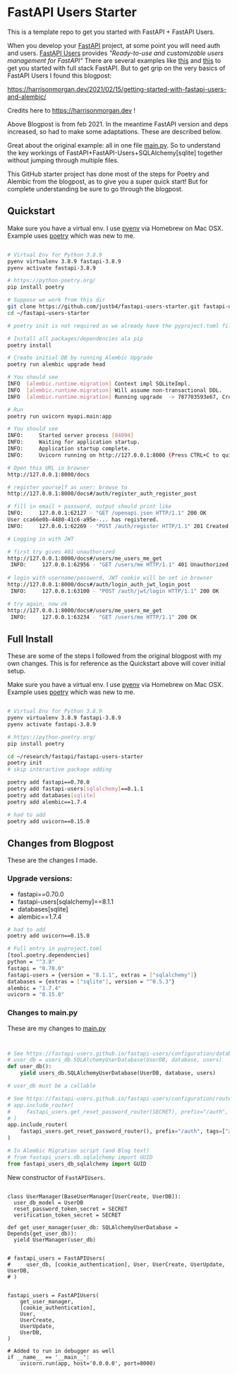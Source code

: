 # FastAPI Users Starter

This is a template repo to get you started with FastAPI + FastAPI Users.

When you develop your [FastAPI](https://fastapi.tiangolo.com/) project, at some point you will need auth and users. 
[FastAPI Users](https://fastapi-users.github.io/fastapi-users/) 
provides *"Ready-to-use and customizable users management for FastAPI"*
There are several examples like [this](https://github.com/tiangolo/full-stack-fastapi-postgresql) 
and [this](https://testdriven.io/blog/developing-a-single-page-app-with-fasta) to get you started with full stack FastAPI. 
But to get grip on the very basics of FastAPI Users I found this blogpost:

https://harrisonmorgan.dev/2021/02/15/getting-started-with-fastapi-users-and-alembic/

Credits here to https://harrisonmorgan.dev ! 

Above Blogpost is from feb 2021. In the meantime FastAPI version and deps increased, so had to make some adaptations.
These are described below. 

Great about the original example: all in one file [main.py](myapi/main.py). So to understand
the key workings of FastAPI+FastAPI-Users+SQLAlchemy[sqlite] together without jumping through
multiple files. 

This GitHub starter project has done most of the steps for Poetry and Alembic from the blogpost, as to
give you a super quick start! But for complete understanding be sure to go through the blogpost.

## Quickstart

Make sure you have a virtual env. I use [pyenv](https://github.com/pyenv/pyenv) via Homebrew 
on Mac OSX. Example uses [poetry](https://python-poetry.org/) which was new to me.

```bash

# Virtual Env for Python 3.8.9
pyenv virtualenv 3.8.9 fastapi-3.8.9
pyenv activate fastapi-3.8.9

# https://python-poetry.org/
pip install poetry

# Suppose we work from this dir
git clone https://github.com/justb4/fastapi-users-starter.git fastapi-users-starter
cd ~/fastapi-users-starter

# poetry init is not required as we already have the pyproject.toml file

# Install all packages/dependencies ala pip
poetry install

# Create initial DB by running Alembic Upgrade
poetry run alembic upgrade head

# You should see
INFO  [alembic.runtime.migration] Context impl SQLiteImpl.
INFO  [alembic.runtime.migration] Will assume non-transactional DDL.
INFO  [alembic.runtime.migration] Running upgrade  -> 787703593e67, Create FastAPI-Users user table

# Run
poetry run uvicorn myapi.main:app

# You should see
INFO:     Started server process [84094]
INFO:     Waiting for application startup.
INFO:     Application startup complete.
INFO:     Uvicorn running on http://127.0.0.1:8000 (Press CTRL+C to quit)

# Open this URL in browser
http://127.0.0.1:8000/docs

# register yourself as user: browse to 
http://127.0.0.1:8000/docs#/auth/register_auth_register_post

# fill in email + password, output should print like
INFO:     127.0.0.1:62127 - "GET /openapi.json HTTP/1.1" 200 OK
User cca66e0b-4480-41c6-a95e-... has registered.
INFO:     127.0.0.1:62269 - "POST /auth/register HTTP/1.1" 201 Created

# Logging in with JWT

# first try gives 401 unauthorized
http://127.0.0.1:8000/docs#/users/me_users_me_get
 INFO:     127.0.0.1:62956 - "GET /users/me HTTP/1.1" 401 Unauthorized
 
# login with username/password, JWT cookie will be set in browser
http://127.0.0.1:8000/docs#/auth/login_auth_jwt_login_post
 INFO:     127.0.0.1:63100 - "POST /auth/jwt/login HTTP/1.1" 200 OK

# try again, now ok
http://127.0.0.1:8000/docs#/users/me_users_me_get
 INFO:     127.0.0.1:63234 - "GET /users/me HTTP/1.1" 200 OK


```


## Full Install 

These are some of the steps I followed from the original blogpost with my own changes. 
This is for reference as the Quickstart above will cover initial setup.

Make sure you have a virtual env. I use [pyenv](https://github.com/pyenv/pyenv) via Homebrew 
on Mac OSX. Example uses [poetry](https://python-poetry.org/) which was new to me.

```bash

# Virtual Env for Python 3.8.9
pyenv virtualenv 3.8.9 fastapi-3.8.9
pyenv activate fastapi-3.8.9

# https://python-poetry.org/
pip install poetry

cd ~/research/fastapi/fastapi-users-starter
poetry init
# skip interactive package adding

poetry add fastapi==0.70.0
poetry add fastapi-users[sqlalchemy]==8.1.1
poetry add databases[sqlite]
poetry add alembic==1.7.4

# had to add 
poetry add uvicorn==0.15.0
```

## Changes from Blogpost
 
These are the changes I made.

### Upgrade versions:

* fastapi==0.70.0
* fastapi-users[sqlalchemy]==8.1.1
* databases[sqlite]
* alembic==1.7.4

```bash
# had to add 
poetry add uvicorn==0.15.0

# Full entry in pyproject.toml
[tool.poetry.dependencies]
python = "^3.8"
fastapi = "0.70.0"
fastapi-users = {version = "8.1.1", extras = ["sqlalchemy"]}
databases = {extras = ["sqlite"], version = "^0.5.3"}
alembic = "1.7.4"
uvicorn = "0.15.0"

```
 
### Changes to main.py
 
These are my changes to [main.py](myapi/main.py)

```python


# See https://fastapi-users.github.io/fastapi-users/configuration/databases/sqlalchemy/
# user_db = users_db.SQLAlchemyUserDatabase(UserDB, database, users)
def user_db():
    yield users_db.SQLAlchemyUserDatabase(UserDB, database, users)

# user_db must be a callable

# See https://fastapi-users.github.io/fastapi-users/configuration/routers/reset/
# app.include_router(
#     fastapi_users.get_reset_password_router(SECRET), prefix="/auth", tags=["auth"],
# )
app.include_router(
    fastapi_users.get_reset_password_router(), prefix="/auth", tags=["auth"],
)

# In Alembic Migration script (and Blog text)
# from fastapi_users.db.sqlalchemy import GUID
from fastapi_users_db_sqlalchemy import GUID

```
New constructor of `FastAPIUsers`.

```

class UserManager(BaseUserManager[UserCreate, UserDB]):
  user_db_model = UserDB
  reset_password_token_secret = SECRET
  verification_token_secret = SECRET

def get_user_manager(user_db: SQLAlchemyUserDatabase = Depends(get_user_db)):
  yield UserManager(user_db)


# fastapi_users = FastAPIUsers(
#     user_db, [cookie_authentication], User, UserCreate, UserUpdate, UserDB,
# )


fastapi_users = FastAPIUsers(
    get_user_manager,
    [cookie_authentication],
    User,
    UserCreate,
    UserUpdate,
    UserDB,
)

# Added to run in debugger as well
if __name__ == '__main__':
    uvicorn.run(app, host='0.0.0.0', port=8000)

```